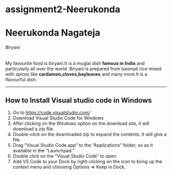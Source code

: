 # assignment2-Neerukonda

# Neerukonda Nagateja

###### Biryani

My favourite food is biryani.It is a muglai dish **famous in India** and particularly all over the world. Biryani is prepared from basmati rice mixed with spices like **cardamon,cloves,bayleaves** and many more.It is a flavourful dish.

--------

## How to Install Visual studio code in Windows
1. Go to https://code.visualstudio.com/
2. Download Visual Studio Code for Windows
3. After clicking on the Windows option on the download site, it will download a zip file.
4. Double-click on the downloaded zip to expand the contents. It will give a file.
5. Drag “Visual Studio Code.app” to the “Applications” folder, so as it available in the “Launchpad.”
6. Double click on the “Visual Studio Code” to open.
7. Add VS Code to your Dock by right-clicking on the icon to bring up the context menu and choosing Options => Keep in Dock.
